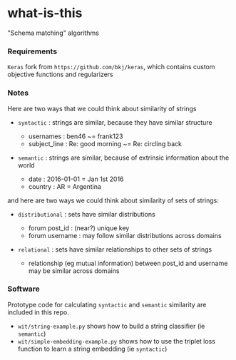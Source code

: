 # what-is-this

"Schema matching" algorithms

### Requirements

`Keras` fork from `https://github.com/bkj/keras`, which contains custom objective functions and regularizers

### Notes

Here are two ways that we could think about similarity of strings

- `syntactic` : strings are similar, because they have similar structure
   - usernames : ben46 ~= frank123
   - subject_line : Re: good morning ~= Re: circling back
   
- `semantic` : strings are similar, because of extrinsic information about the world
  - date : 2016-01-01 = Jan 1st 2016
  - country : AR = Argentina

and here are two ways we could think about similarity of sets of strings:

- `distributional` : sets have similar distributions
  - forum post_id  : (near?) unique key
  - forum username : may follow similar distributions across domains
  
- `relational` : sets have similar relationships to other sets of strings
  - relationship (eg mutual information) between post_id and username may be similar across domains

### Software

Prototype code for calculating `syntactic` and `semantic` similarity are included in this repo. 

- `wit/string-example.py` shows how to build a string classifier (ie `semantic`)
- `wit/simple-embedding-example.py` shows how to use the triplet loss function to learn a string embedding (ie `syntactic`)
